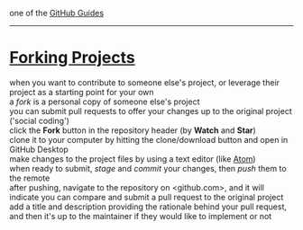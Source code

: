 one of the [GitHub Guides](https://guides.github.com/)

---

# [Forking Projects](https://guides.github.com/activities/forking/)

when you want to contribute to someone else's project, or leverage their project as a starting point for your own  
a *fork* is a personal copy of someone else's project  
you can submit pull requests to offer your changes up to the original project ('social coding')  
click the **Fork** button in the repository header (by **Watch** and **Star**)  
clone it to your computer by hitting the clone/download button and open in GitHub Desktop  
make changes to the project files by using a text editor (like [Atom](https://atom.io/))  
when ready to submit, *stage* and *commit* your changes, then *push* them to the remote  
after pushing, navigate to the repository on <github.com>, and it will indicate you can compare and submit a pull request to the original project  
add a title and description providing the rationale behind your pull request, and then it's up to the maintainer if they would like to implement or not  
